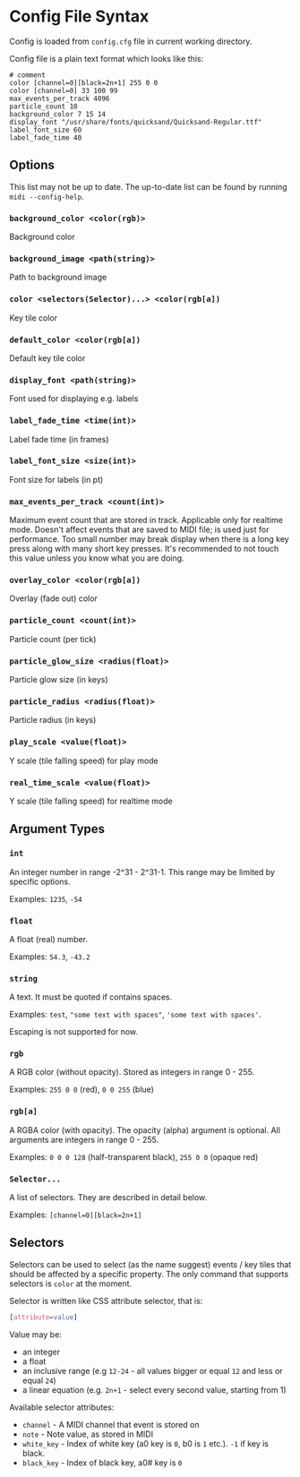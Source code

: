 # Config File Syntax

Config is loaded from `config.cfg` file in current working directory.

Config file is a plain text format which looks like this:

```
# comment
color [channel=0][black=2n+1] 255 0 0
color [channel=0] 33 100 99
max_events_per_track 4096
particle_count 10
background_color 7 15 14
display_font "/usr/share/fonts/quicksand/Quicksand-Regular.ttf"
label_font_size 60
label_fade_time 40
```

## Options

This list may not be up to date. The up-to-date list can be found by running `midi --config-help`.

### `background_color <color(rgb)>`
Background color

### `background_image <path(string)>`
Path to background image

### `color <selectors(Selector)...> <color(rgb[a])`
Key tile color

### `default_color <color(rgb[a])`
Default key tile color

### `display_font <path(string)>`
Font used for displaying e.g. labels

### `label_fade_time <time(int)>`
Label fade time (in frames)

### `label_font_size <size(int)>`
Font size for labels (in pt)

### `max_events_per_track <count(int)>`
Maximum event count that are stored in track. Applicable only for realtime mode. Doesn't affect events that are saved to MIDI file; is used just for performance. Too small number may break display when there is a long key press along with many short key presses. It's recommended to not touch this value unless you know what you are doing.

### `overlay_color <color(rgb[a])`
Overlay (fade out) color

### `particle_count <count(int)>`
Particle count (per tick)

### `particle_glow_size <radius(float)>`
Particle glow size (in keys)

### `particle_radius <radius(float)>`
Particle radius (in keys)

### `play_scale <value(float)>`
Y scale (tile falling speed) for play mode

### `real_time_scale <value(float)>`
Y scale (tile falling speed) for realtime mode

## Argument Types

### `int`
An integer number in range -2^31 - 2^31-1. This range may be limited by specific options.

Examples: `1235`, `-54`

### `float`
A float (real) number.

Examples: `54.3`, `-43.2`

### `string`
A text. It must be quoted if contains spaces.

Examples: `test`, `"some text with spaces"`, `'some text with spaces'`.

Escaping is not supported for now.

### `rgb`
A RGB color (without opacity). Stored as integers in range 0 - 255.

Examples: `255 0 0` (red), `0 0 255` (blue)

### `rgb[a]`
A RGBA color (with opacity). The opacity (alpha) argument is optional. All arguments are integers in range 0 - 255.

Examples: `0 0 0 128` (half-transparent black), `255 0 0` (opaque red)

### `Selector...`
A list of selectors. They are described in detail below.

Examples: `[channel=0][black=2n+1]`

## Selectors
Selectors can be used to select (as the name suggest) events / key tiles that should be affected by a specific property. The only command that supports selectors is `color` at the moment.

Selector is written like CSS attribute selector, that is:

```css
[attribute=value]
```

Value may be:
* an integer
* a float
* an inclusive range (e.g `12-24` - all values bigger or equal `12` and less or equal `24`)
* a linear equation (e.g. `2n+1` - select every second value, starting from 1)

Available selector attributes:
* `channel` - A MIDI channel that event is stored on
* `note` - Note value, as stored in MIDI
* `white_key` - Index of white key (a0 key is `0`, b0 is `1` etc.). `-1` if key is black.
* `black_key` - Index of black key, a0# key is `0`
